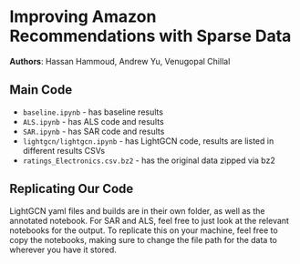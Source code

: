 # Improving Amazon Recommendations with Sparse Data

**Authors**: Hassan Hammoud, Andrew Yu, Venugopal Chillal

## Main Code
- `baseline.ipynb` - has baseline results
- `ALS.ipynb` - has ALS code and results
- `SAR.ipynb` - has SAR code and results
- `lightgcn/lightgcn.ipynb` - has LightGCN code, results are listed in different results CSVs
- `ratings_Electronics.csv.bz2` - has the original data zipped via bz2

## Replicating Our Code
LightGCN yaml files and builds are in their own folder, as well as the annotated notebook. For SAR and ALS, feel free to just look at the relevant notebooks for the output. To replicate this on your machine, feel free to copy the notebooks, making sure to change the file path for the data to wherever you have it stored.